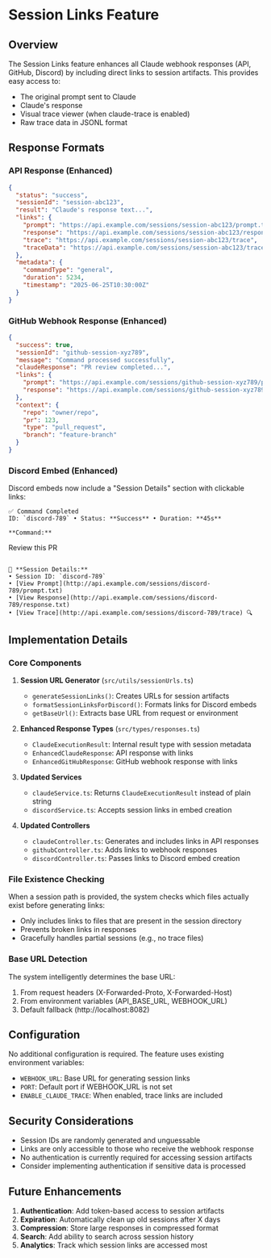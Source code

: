 # Session Links Feature

## Overview

The Session Links feature enhances all Claude webhook responses (API, GitHub, Discord) by including direct links to session artifacts. This provides easy access to:
- The original prompt sent to Claude
- Claude's response
- Visual trace viewer (when claude-trace is enabled)
- Raw trace data in JSONL format

## Response Formats

### API Response (Enhanced)

```json
{
  "status": "success",
  "sessionId": "session-abc123",
  "result": "Claude's response text...",
  "links": {
    "prompt": "https://api.example.com/sessions/session-abc123/prompt.txt",
    "response": "https://api.example.com/sessions/session-abc123/response.txt",
    "trace": "https://api.example.com/sessions/session-abc123/trace",
    "traceData": "https://api.example.com/sessions/session-abc123/trace.jsonl"
  },
  "metadata": {
    "commandType": "general",
    "duration": 5234,
    "timestamp": "2025-06-25T10:30:00Z"
  }
}
```

### GitHub Webhook Response (Enhanced)

```json
{
  "success": true,
  "sessionId": "github-session-xyz789",
  "message": "Command processed successfully",
  "claudeResponse": "PR review completed...",
  "links": {
    "prompt": "https://api.example.com/sessions/github-session-xyz789/prompt.txt",
    "response": "https://api.example.com/sessions/github-session-xyz789/response.txt"
  },
  "context": {
    "repo": "owner/repo",
    "pr": 123,
    "type": "pull_request",
    "branch": "feature-branch"
  }
}
```

### Discord Embed (Enhanced)

Discord embeds now include a "Session Details" section with clickable links:

```
✅ Command Completed
ID: `discord-789` • Status: **Success** • Duration: **45s**

**Command:**
```
Review this PR
```

📝 **Session Details:**
• Session ID: `discord-789`
• [View Prompt](http://api.example.com/sessions/discord-789/prompt.txt)
• [View Response](http://api.example.com/sessions/discord-789/response.txt)
• [View Trace](http://api.example.com/sessions/discord-789/trace) 🔍
```

## Implementation Details

### Core Components

1. **Session URL Generator** (`src/utils/sessionUrls.ts`)
   - `generateSessionLinks()`: Creates URLs for session artifacts
   - `formatSessionLinksForDiscord()`: Formats links for Discord embeds
   - `getBaseUrl()`: Extracts base URL from request or environment

2. **Enhanced Response Types** (`src/types/responses.ts`)
   - `ClaudeExecutionResult`: Internal result type with session metadata
   - `EnhancedClaudeResponse`: API response with links
   - `EnhancedGitHubResponse`: GitHub webhook response with links

3. **Updated Services**
   - `claudeService.ts`: Returns `ClaudeExecutionResult` instead of plain string
   - `discordService.ts`: Accepts session links in embed creation

4. **Updated Controllers**
   - `claudeController.ts`: Generates and includes links in API responses
   - `githubController.ts`: Adds links to webhook responses
   - `discordController.ts`: Passes links to Discord embed creation

### File Existence Checking

When a session path is provided, the system checks which files actually exist before generating links:
- Only includes links to files that are present in the session directory
- Prevents broken links in responses
- Gracefully handles partial sessions (e.g., no trace files)

### Base URL Detection

The system intelligently determines the base URL:
1. From request headers (X-Forwarded-Proto, X-Forwarded-Host)
2. From environment variables (API_BASE_URL, WEBHOOK_URL)
3. Default fallback (http://localhost:8082)

## Configuration

No additional configuration is required. The feature uses existing environment variables:
- `WEBHOOK_URL`: Base URL for generating session links
- `PORT`: Default port if WEBHOOK_URL is not set
- `ENABLE_CLAUDE_TRACE`: When enabled, trace links are included

## Security Considerations

- Session IDs are randomly generated and unguessable
- Links are only accessible to those who receive the webhook response
- No authentication is currently required for accessing session artifacts
- Consider implementing authentication if sensitive data is processed

## Future Enhancements

1. **Authentication**: Add token-based access to session artifacts
2. **Expiration**: Automatically clean up old sessions after X days
3. **Compression**: Store large responses in compressed format
4. **Search**: Add ability to search across session history
5. **Analytics**: Track which session links are accessed most